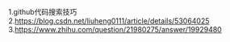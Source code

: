 <attachment contentEditable="false" data-atts="%5B%5D" data-aid=".atts-d5638396-d540-41a0-96f0-6cff95e37b3b"></attachment>

1.github代码搜索技巧
2.https://blog.csdn.net/liuheng0111/article/details/53064025
3.https://www.zhihu.com/question/21980275/answer/19929480